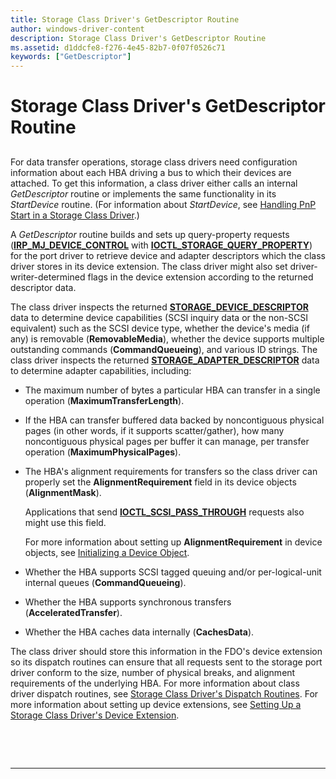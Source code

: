 ```yaml
---
title: Storage Class Driver's GetDescriptor Routine
author: windows-driver-content
description: Storage Class Driver's GetDescriptor Routine
ms.assetid: d1ddcfe8-f276-4e45-82b7-0f07f0526c71
keywords: ["GetDescriptor"]
---
```


# Storage Class Driver's GetDescriptor Routine


## <span id="ddk_storage_class_drivers_getdescriptor_routine_kg"></span><span id="DDK_STORAGE_CLASS_DRIVERS_GETDESCRIPTOR_ROUTINE_KG"></span>


For data transfer operations, storage class drivers need configuration information about each HBA driving a bus to which their devices are attached. To get this information, a class driver either calls an internal *GetDescriptor* routine or implements the same functionality in its *StartDevice* routine. (For information about *StartDevice*, see [Handling PnP Start in a Storage Class Driver](handling-pnp-start-in-a-storage-class-driver.md).)

A *GetDescriptor* routine builds and sets up query-property requests ([**IRP\_MJ\_DEVICE\_CONTROL**](https://msdn.microsoft.com/library/windows/hardware/ff550744) with [**IOCTL\_STORAGE\_QUERY\_PROPERTY**](https://msdn.microsoft.com/library/windows/hardware/ff560590)) for the port driver to retrieve device and adapter descriptors which the class driver stores in its device extension. The class driver might also set driver-writer-determined flags in the device extension according to the returned descriptor data.

The class driver inspects the returned [**STORAGE\_DEVICE\_DESCRIPTOR**](https://msdn.microsoft.com/library/windows/hardware/ff566971) data to determine device capabilities (SCSI inquiry data or the non-SCSI equivalent) such as the SCSI device type, whether the device's media (if any) is removable (**RemovableMedia**), whether the device supports multiple outstanding commands (**CommandQueueing**), and various ID strings. The class driver inspects the returned [**STORAGE\_ADAPTER\_DESCRIPTOR**](https://msdn.microsoft.com/library/windows/hardware/ff566346) data to determine adapter capabilities, including:

-   The maximum number of bytes a particular HBA can transfer in a single operation (**MaximumTransferLength**).

-   If the HBA can transfer buffered data backed by noncontiguous physical pages (in other words, if it supports scatter/gather), how many noncontiguous physical pages per buffer it can manage, per transfer operation (**MaximumPhysicalPages**).

-   The HBA's alignment requirements for transfers so the class driver can properly set the **AlignmentRequirement** field in its device objects (**AlignmentMask**).

    Applications that send [**IOCTL\_SCSI\_PASS\_THROUGH**](https://msdn.microsoft.com/library/windows/hardware/ff560519) requests also might use this field.

    For more information about setting up **AlignmentRequirement** in device objects, see [Initializing a Device Object](https://msdn.microsoft.com/library/windows/hardware/ff547807).

-   Whether the HBA supports SCSI tagged queuing and/or per-logical-unit internal queues (**CommandQueueing**).

-   Whether the HBA supports synchronous transfers (**AcceleratedTransfer**).

-   Whether the HBA caches data internally (**CachesData**).

The class driver should store this information in the FDO's device extension so its dispatch routines can ensure that all requests sent to the storage port driver conform to the size, number of physical breaks, and alignment requirements of the underlying HBA. For more information about class driver dispatch routines, see [Storage Class Driver's Dispatch Routines](storage-class-driver-s-dispatch-routines.md). For more information about setting up device extensions, see [Setting Up a Storage Class Driver's Device Extension](setting-up-a-storage-class-driver-s-device-extension.md).

 

 


--------------------



